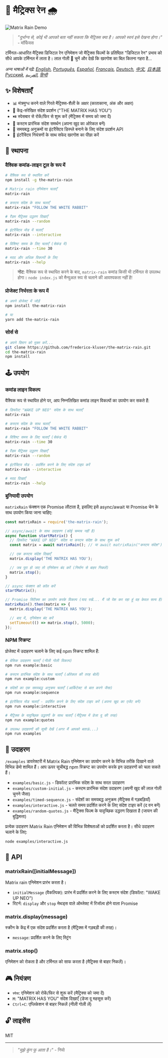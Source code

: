 # 🧠 मैट्रिक्स रेन 🌧️

![Matrix Rain Demo](../demo.gif)

> _"दुर्भाग्य से, कोई भी आपको बता नहीं सकता कि मैट्रिक्स क्या है। आपको स्वयं इसे देखना होगा।"_ -
> मॉर्फियस

टर्मिनल-आधारित मैट्रिक्स डिजिटल रेन एनिमेशन जो मैट्रिक्स फिल्मों के प्रतिष्ठित "डिजिटल रेन" प्रभाव
को सीधे आपके टर्मिनल में लाता है। लाल गोली 💊 चुनें और देखें कि खरगोश का बिल कितना गहरा है...

_अन्य भाषाओं में पढ़ें: [English](README.en.md), [Português](README.pt-br.md),
[Español](README.es.md), [Français](README.fr.md), [Deutsch](README.de.md), [中文](README.zh.md),
[日本語](README.ja.md), [Русский](README.ru.md), [العربية](README.ar.md), [हिन्दी](README.hi.md)_

## ✨ विशेषताएँ

- 📊 मंत्रमुग्ध करने वाले गिरते मैट्रिक्स-शैली के अक्षर (काताकाना, अंक और अक्षर)
- 💬 केंद्र-संरेखित संदेश प्रदर्शन ("THE MATRIX HAS YOU")
- ⏯️ स्पेसबार से रोकें/फिर से शुरू करें (मैट्रिक्स में समय को जमा दें)
- 📝 कस्टम प्रारंभिक संदेश समर्थन (अपना खुद का ओरेकल बनें)
- 🔄 समयबद्ध अनुक्रमों या इंटरैक्टिव डिस्प्ले बनाने के लिए संदेश प्रदर्शन API
- 🐇 इंटरैक्टिव नियंत्रणों के साथ सफेद खरगोश का पीछा करें

## 💾 स्थापना

### वैश्विक कमांड-लाइन टूल के रूप में

```bash
# वैश्विक रूप से स्थापित करें
npm install -g the-matrix-rain

# Matrix rain एनिमेशन चलाएँ
matrix-rain

# कस्टम संदेश के साथ चलाएँ
matrix-rain "FOLLOW THE WHITE RABBIT"

# रैंडम मैट्रिक्स उद्धरण दिखाएँ
matrix-rain --random

# इंटरैक्टिव मोड में चलाएँ
matrix-rain --interactive

# विशिष्ट समय के लिए चलाएँ (सेकंड में)
matrix-rain --time 30

# मदद और अधिक विकल्पों के लिए
matrix-rain --help
```

> **नोट**: वैश्विक रूप से स्थापित करने के बाद, `matrix-rain` कमांड किसी भी टर्मिनल से उपलब्ध होगा।
> `node index.js` को मैन्युअल रूप से चलाने की आवश्यकता नहीं है!

### प्रोजेक्ट निर्भरता के रूप में

```bash
# अपने प्रोजेक्ट में जोड़ें
npm install the-matrix-rain

# या
yarn add the-matrix-rain
```

### सोर्स से

```bash
# अपने दिमाग को मुक्त करें...
git clone https://github.com/frederico-kluser/the-matrix-rain.git
cd the-matrix-rain
npm install
```

## 🕹️ उपयोग

### कमांड लाइन विकल्प

वैश्विक रूप से स्थापित होने पर, आप निम्नलिखित कमांड लाइन विकल्पों का उपयोग कर सकते हैं:

```bash
# डिफॉल्ट "WAKE UP NEO" संदेश के साथ चलाएँ
matrix-rain

# कस्टम संदेश के साथ चलाएँ
matrix-rain "FOLLOW THE WHITE RABBIT"

# विशिष्ट समय के लिए चलाएँ (सेकंड में)
matrix-rain --time 30

# रैंडम मैट्रिक्स उद्धरण दिखाएँ
matrix-rain --random

# इंटरैक्टिव मोड - प्रदर्शित करने के लिए संदेश टाइप करें
matrix-rain --interactive

# मदद दिखाएँ
matrix-rain --help
```

### बुनियादी उपयोग

`matrixRain` फंक्शन एक Promise लौटाता है, इसलिए इसे async/await या Promise चेन के साथ उपयोग किया
जाना चाहिए:

```javascript
const matrixRain = require('the-matrix-rain');

// async/await के साथ उदाहरण (कोई चम्मच नहीं है)
async function startMatrix() {
  // डिफॉल्ट "WAKE UP NEO" संदेश या कस्टम संदेश के साथ शुरू करें
  const matrix = await matrixRain(); // या await matrixRain("कस्टम संदेश");

  // एक कस्टम संदेश दिखाएँ
  matrix.display('THE MATRIX HAS YOU');

  // जब पूरा हो जाए तो एनिमेशन बंद करें (निर्माण से बाहर निकलें)
  matrix.stop();
}

// async फंक्शन को कॉल करें
startMatrix();

// Promise सिंटैक्स का उपयोग करके विकल्प (याद रखें... मैं जो पेश कर रहा हूं वह केवल सत्य है)
matrixRain().then(matrix => {
  matrix.display('THE MATRIX HAS YOU');

  // बाद में, एनिमेशन बंद करें
  setTimeout(() => matrix.stop(), 5000);
});
```

### NPM स्क्रिप्ट

प्रोजेक्ट में उदाहरण चलाने के लिए कई npm स्क्रिप्ट शामिल हैं:

```bash
# बेसिक उदाहरण चलाएँ (नीली गोली विकल्प)
npm run example:basic

# कस्टम प्रारंभिक संदेश के साथ चलाएँ (ओरेकल की तरह बोलें)
npm run example:custom

# संदेशों का एक समयबद्ध अनुक्रम चलाएँ (आर्किटेक्ट से बात करने जैसा)
npm run example:sequence

# इंटरैक्टिव मोड चलाएँ - प्रदर्शित करने के लिए संदेश टाइप करें (अपना खुद का एजेंट बनें)
npm run example:interactive

# मैट्रिक्स के यादृच्छिक उद्धरणों के साथ चलाएँ (मैट्रिक्स में डेजा वू की तरह)
npm run example:quotes

# उपलब्ध उदाहरणों की सूची देखें (अगर मैं आपको बताऊं...)
npm run examples
```

## 🧪 उदाहरण

`/examples` डायरेक्टरी में Matrix Rain एनिमेशन का उपयोग करने के विभिन्न तरीके दिखाने वाले विभिन्न
डेमो शामिल हैं। आप ऊपर सूचीबद्ध npm स्क्रिप्ट का उपयोग करके इन उदाहरणों को चला सकते हैं।

- `examples/basic.js` - डिफॉल्ट प्रारंभिक संदेश के साथ सरल उदाहरण
- `examples/custom-initial.js` - कस्टम प्रारंभिक संदेश उदाहरण (अपनी खुद की लाल गोली चुनने जैसा)
- `examples/timed-sequence.js` - संदेशों का समयबद्ध अनुक्रम (मैट्रिक्स में गड़बड़ियाँ)
- `examples/interactive.js` - चलते समय प्रदर्शित करने के लिए संदेश टाइप करें (द वन बनें)
- `examples/random-quotes.js` - मैट्रिक्स फिल्म के यादृच्छिक उद्धरण दिखाता है (जायन की बुद्धिमत्ता)

प्रत्येक उदाहरण Matrix Rain एनिमेशन की विभिन्न विशेषताओं को प्रदर्शित करता है। सीधे उदाहरण चलाने के
लिए:

```bash
node examples/interactive.js
```

## 🔌 API

### matrixRain([initialMessage])

Matrix rain एनिमेशन प्रारंभ करता है।

- `initialMessage` (वैकल्पिक): प्रारंभ में प्रदर्शित करने के लिए कस्टम संदेश (डिफॉल्ट: "WAKE UP
  NEO")
- रिटर्न: `display` और `stop` मेथड्स वाले ऑब्जेक्ट में रिजॉल्व होने वाला Promise

### matrix.display(message)

स्क्रीन के केंद्र में एक संदेश प्रदर्शित करता है (मैट्रिक्स में गड़बड़ी की तरह)।

- `message`: प्रदर्शित करने के लिए स्ट्रिंग

### matrix.stop()

एनिमेशन को रोकता है और टर्मिनल को साफ करता है (मैट्रिक्स से बाहर निकलें)।

## 🎮 नियंत्रण

- `स्पेस`: एनिमेशन को रोकें/फिर से शुरू करें (मैट्रिक्स को जमा दें)
- `M`: "MATRIX HAS YOU" संदेश दिखाएँ (डेजा वू महसूस करें)
- `Ctrl+C`: एप्लिकेशन से बाहर निकलें (नीली गोली लें)

## 🔓 लाइसेंस

MIT

---

> _"मुझे कुंग फू आता है।"_ - नियो
